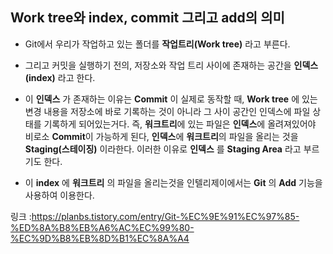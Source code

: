 ## Work tree와 index, commit 그리고 add의 의미

* Git에서 우리가 작업하고 있는 폴더를 **작업트리(Work tree)** 라고 부른다.

* 그리고 커밋을 실행하기 전의, 저장소와 작업 트리 사이에 존재하는 공간을 **인덱스(index)** 라고 한다.

* 이 **인덱스** 가 존재하는 이유는 **Commit** 이 실제로 동작할 때, **Work tree** 에 있는 변경 내용을 저장소에 바로 기록하는 것이 아니라 그 사이 공간인 인덱스에 파일 상태를 기록하게 되어있는거다.
즉, **워크트리**에 있는 파일은 **인덱스**에 올려져있어야 비로소 **Commit**이 가능하게 된다,
**인덱스**에 **워크트리**의 파일을 올리는 것을 **Staging(스테이징)** 이라한다. 이러한 이유로 **인덱스** 를 **Staging Area** 라고 부르기도 한다.

* 이 **index** 에 **워크트리** 의 파일을 올리는것을 인텔리제이에서는 **Git** 의 **Add** 기능을 사용하여 이용한다.

링크 :https://planbs.tistory.com/entry/Git-%EC%9E%91%EC%97%85-%ED%8A%B8%EB%A6%AC%EC%99%80-%EC%9D%B8%EB%8D%B1%EC%8A%A4
